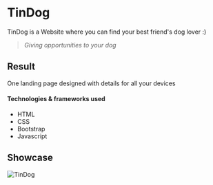 # TinDog
TinDog is a Website where you can find your best friend's dog lover :)  
> <i> Giving opportunities to your dog </i>

## Result
One landing page designed with details for all your devices   


#### Technologies & frameworks used
* HTML
* CSS
* Bootstrap
* Javascript



## Showcase
![TinDog](https://imgflip.com/gif/4gnwu3)


